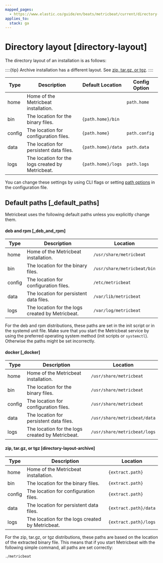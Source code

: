 ```yaml
---
mapped_pages:
  - https://www.elastic.co/guide/en/beats/metricbeat/current/directory-layout.html
applies_to:
  stack: ga
---
```


# Directory layout [directory-layout]

The directory layout of an installation is as follows:

::::{tip}
Archive installation has a different layout. See [zip, tar.gz, or tgz](#directory-layout-archive).
::::


| Type | Description | Default Location | Config Option |
| --- | --- | --- | --- |
| home | Home of the Metricbeat installation. |  | `path.home` |
| bin | The location for the binary files. | `{path.home}/bin` |  |
| config | The location for configuration files. | `{path.home}` | `path.config` |
| data | The location for persistent data files. | `{path.home}/data` | `path.data` |
| logs | The location for the logs created by Metricbeat. | `{path.home}/logs` | `path.logs` |

You can change these settings by using CLI flags or setting [path options](/reference/metricbeat/configuration-path.md) in the configuration file.

## Default paths [_default_paths]

Metricbeat uses the following default paths unless you explicitly change them.


#### deb and rpm [_deb_and_rpm]

| Type | Description | Location |
| --- | --- | --- |
| home | Home of the Metricbeat installation. | `/usr/share/metricbeat` |
| bin | The location for the binary files. | `/usr/share/metricbeat/bin` |
| config | The location for configuration files. | `/etc/metricbeat` |
| data | The location for persistent data files. | `/var/lib/metricbeat` |
| logs | The location for the logs created by Metricbeat. | `/var/log/metricbeat` |

For the deb and rpm distributions, these paths are set in the init script or in the systemd unit file.  Make sure that you start the Metricbeat service by using the preferred operating system method (init scripts or `systemctl`). Otherwise the paths might be set incorrectly.


#### docker [_docker]

| Type | Description | Location |
| --- | --- | --- |
| home | Home of the Metricbeat installation. | `/usr/share/metricbeat` |
| bin | The location for the binary files. | `/usr/share/metricbeat` |
| config | The location for configuration files. | `/usr/share/metricbeat` |
| data | The location for persistent data files. | `/usr/share/metricbeat/data` |
| logs | The location for the logs created by Metricbeat. | `/usr/share/metricbeat/logs` |


#### zip, tar.gz, or tgz [directory-layout-archive]

| Type | Description | Location |
| --- | --- | --- |
| home | Home of the Metricbeat installation. | `{extract.path}` |
| bin | The location for the binary files. | `{extract.path}` |
| config | The location for configuration files. | `{extract.path}` |
| data | The location for persistent data files. | `{extract.path}/data` |
| logs | The location for the logs created by Metricbeat. | `{extract.path}/logs` |

For the zip, tar.gz, or tgz distributions, these paths are based on the location of the extracted binary file. This means that if you start Metricbeat with the following simple command, all paths are set correctly:

```sh
./metricbeat
```


